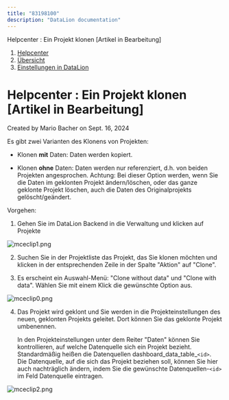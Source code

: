 ```yaml
---
title: "83198100"
description: "DataLion documentation"
---
```


Helpcenter : Ein Projekt klonen \[Artikel in Bearbeitung\]  

1.  [Helpcenter](index.html)
2.  [Übersicht](2982609.html)
3.  [Einstellungen in DataLion](Einstellungen-in-DataLion_3539137.html)

# Helpcenter : Ein Projekt klonen \[Artikel in Bearbeitung\]

Created by Mario Bacher on Sept. 16, 2024

Es gibt zwei Varianten des Klonens von Projekten:

-   Klonen **mit** Daten: Daten werden kopiert.
    
-   Klonen **ohne** Daten: Daten werden nur referenziert, d.h. von beiden Projekten angesprochen. Achtung: Bei dieser Option werden, wenn Sie die Daten im geklonten Projekt ändern/löschen, oder das ganze geklonte Projekt löschen, auch die Daten des Originalprojekts gelöscht/geändert. 
    

Vorgehen:

1.  Gehen Sie im DataLion Backend in die Verwaltung und klicken auf Projekte
    

![mceclip1.png](/img/83230816.png?width=327)

2.  Suchen Sie in der Projektliste das Projekt, das Sie klonen möchten und klicken in der entsprechenden Zeile in der Spalte "Aktion" auf "Clone".
    
3.  Es erscheint ein Auswahl-Menü: "Clone without data" und "Clone with data". Wählen Sie mit einem Klick die gewünschte Option aus. 
    

![mceclip0.png](/img/83230823.png?width=415)

4.  Das Projekt wird geklont und Sie werden in die Projekteinstellungen des neuen, geklonten Projekts geleitet. Dort können Sie das geklonte Projekt umbenennen. 
    
    In den Projekteinstellungen unter dem Reiter "Daten" können Sie kontrollieren, auf welche Datenquelle sich ein Projekt bezieht. Standardmäßig heißen die Datenquellen dashboard_data_table_`<id>`.  Die Datenquelle, auf die sich das Projekt beziehen soll, können Sie hier auch nachträglich ändern, indem Sie die gewünschte Datenquellen-`<id>` im Feld Datenquelle eintragen.
    

![mceclip2.png](/img/83230829.png?width=760)